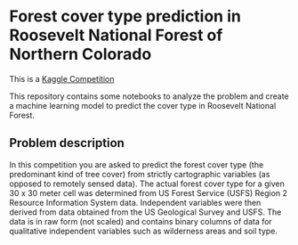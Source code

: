 # Forest cover type prediction in Roosevelt National Forest of Northern Colorado

This is a [Kaggle Competition](https://www.kaggle.com/c/forest-cover-type-prediction/overview)

This repository contains some notebooks to analyze the problem and create a machine learning model to predict the cover type in Roosevelt National Forest.

## Problem description

In this competition you are asked to predict the forest cover type (the predominant kind of tree cover) from strictly cartographic variables (as opposed to remotely sensed data). The actual forest cover type for a given 30 x 30 meter cell was determined from US Forest Service (USFS) Region 2 Resource Information System data. Independent variables were then derived from data obtained from the US Geological Survey and USFS. The data is in raw form (not scaled) and contains binary columns of data for qualitative independent variables such as wilderness areas and soil type.
